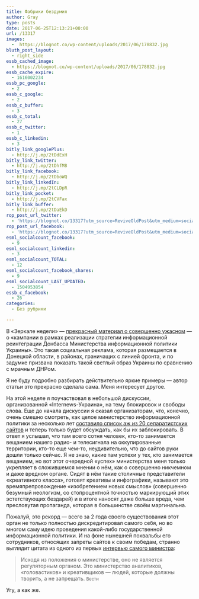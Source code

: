 ```yaml
---
title: Фабрики бездумия
author: Gray
type: posts
date: 2017-06-25T12:13:21+00:00
url: /13317
images:
  -  https://blognot.co/wp-content/uploads/2017/06/178832.jpg
bluth_post_layout:
  - right_side
essb_cached_image:
  - https://blognot.co/wp-content/uploads/2017/06/178832.jpg
essb_cache_expire:
  - 1616002234
essb_pc_google:
  - 2
essb_c_google:
  - 2
essb_c_buffer:
  - 3
essb_c_total:
  - 27
essb_c_twitter:
  - 1
essb_c_linkedin:
  - 3
bitly_link_googlePlus:
  - http://j.mp/2tDdExH
bitly_link_twitter:
  - http://j.mp/2tDhfM8
bitly_link_facebook:
  - http://j.mp/2tDboWQ
bitly_link_linkedIn:
  - http://j.mp/2tCLDpR
bitly_link_pocket:
  - http://j.mp/2tCVFax
bitly_link_buffer:
  - http://j.mp/2tDaEkD
rop_post_url_twitter:
  - 'https://blognot.co/13317?utm_source=ReviveOldPost&utm_medium=social&utm_campaign=ReviveOldPost'
rop_post_url_facebook:
  - 'https://blognot.co/13317?utm_source=ReviveOldPost&utm_medium=social&utm_campaign=ReviveOldPost'
esml_socialcount_facebook:
  - 9
esml_socialcount_linkedin:
  - 3
esml_socialcount_TOTAL:
  - 12
esml_socialcount_facebook_shares:
  - 9
esml_socialcount_LAST_UPDATED:
  - 1504953854
essb_c_facebook:
  - 26
categories:
  - Без рубрики

---
```








В &#171;Зеркале недели&#187; — [прекрасный материал о совершенно ужасном][1] — о &#171;кампании в рамках реализации стратегии информационной реинтеграции Донбасса Министерства информационной политики Украины&#187;. Это такая социальная реклама, которая размещается в Донецкой области, в районах, граничащих с линией фронта, и по задумке призвана показать такой светлый образ Украины по сравнению с мрачным ДНРом.

Я не буду подробно разбирать действительно яркие примеры — автор статьи это прекрасно сделала сама. Меня интересует другое.

На этой неделе я поучаствовал в небольшой дискуссии, организованной &#171;Internews-Украина&#187;, на тему блокировок и свободы слова. Еще до начала дискуссии я сказал организаторам, что, конечно, очень смешно смотреть, как целое министерство информационной политики за несколько лет [составило список аж из 20 сепаратистских сайтов][2] и теперь только будет обсуждать, как бы их заблокировать. В ответ я услышал, что там всего сотня человек, кто-то занимается вещанием нашего радио- и телесигнала на оккупированные территории, кто-то еще чем-то, неудивительно, что до сайтов руки дошли только сейчас. Я не знаю, какие там успехи у тех, кто занимается вещанием, но вот этот очередной &#171;успех&#187; министерства меня только укрепляет в сложившемся мнении о нём, как о совершенно никчемном и даже вредном органе. Сидят в нём такие столичные представители &#171;креативного класса&#187;, готовят креативы и инфографики, называют это времяпрепровождение &#171;изобретением новых смыслов&#187; (совершенно безумный неологизм, со стопроцентной точностью маркирующий этих эстетствующих бездарей) и в итоге наносят даже больше вреда, чем пресловутая пропаганда, которая в большинстве своём маргинальна.

Пожалуй, это рекорд — всего за 2 года своего существования этот орган не только полностью дискредитировал самого себя, но во многом саму идею проведения какой-либо государственной информационной политики. И на фоне нынешней похвальбы его сотрудников, относящих запреты сайтов к своим победам, странно выглядит цитата из одного из первых [интервью самого министра][3]:

> Исходя из положения о министерстве, оно не является регуляторным органом. Это министерство аналитиков, «головастиков» и креативщиков — людей, которые должны творить, а не запрещать. <small>Вести</small>

Угу, а как же.

 [1]: https://zn.ua/SOCIUM/fabrika-poteryannyh-smyslov-kak-ne-stoit-razgovarivat-s-donbassom-252405_.html
 [2]: https://lb.ua/news/2017/06/19/369505_mip_obnarodovalo_spisok.html
 [3]: https://archive.is/lz7gh